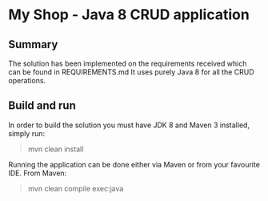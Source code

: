 # My Shop - Java 8 CRUD application

## Summary
The solution has been implemented on the requirements received which can be found in REQUIREMENTS.md
It uses purely Java 8 for all the CRUD operations.

## Build and run
In order to build the solution you must have JDK 8 and Maven 3 installed, simply run:
> mvn clean install

Running the application can be done either via Maven or from your favourite IDE. From Maven:
> mvn clean compile exec:java
